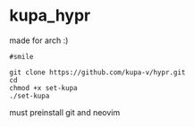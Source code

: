 # kupa_hypr

made for arch :)

```
#smile

git clone https://github.com/kupa-v/hypr.git
cd
chmod +x set-kupa
./set-kupa

```
must preinstall git and neovim
